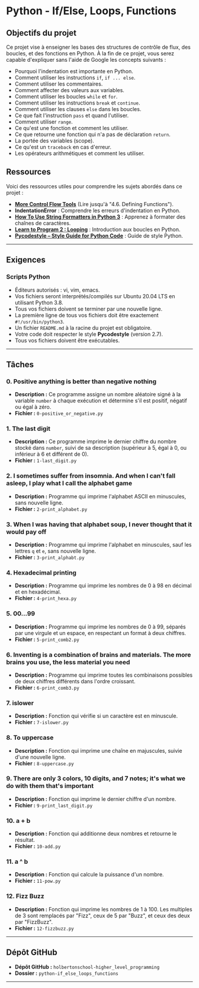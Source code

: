 # Python - If/Else, Loops, Functions

## Objectifs du projet

Ce projet vise à enseigner les bases des structures de contrôle de flux, des boucles, et des fonctions en Python. À la fin de ce projet, vous serez capable d'expliquer sans l'aide de Google les concepts suivants :

- Pourquoi l'indentation est importante en Python.
- Comment utiliser les instructions `if`, `if ... else`.
- Comment utiliser les commentaires.
- Comment affecter des valeurs aux variables.
- Comment utiliser les boucles `while` et `for`.
- Comment utiliser les instructions `break` et `continue`.
- Comment utiliser les clauses `else` dans les boucles.
- Ce que fait l'instruction `pass` et quand l'utiliser.
- Comment utiliser `range`.
- Ce qu'est une fonction et comment les utiliser.
- Ce que retourne une fonction qui n'a pas de déclaration `return`.
- La portée des variables (scope).
- Ce qu'est un `traceback` en cas d'erreur.
- Les opérateurs arithmétiques et comment les utiliser.

## Ressources

Voici des ressources utiles pour comprendre les sujets abordés dans ce projet :

- **[More Control Flow Tools](https://docs.python.org/3/tutorial/controlflow.html)** (Lire jusqu'à "4.6. Defining Functions").
- **IndentationError** : Comprendre les erreurs d'indentation en Python.
- **[How To Use String Formatters in Python 3](https://realpython.com/python-string-formatting/)** : Apprenez à formater des chaînes de caractères.
- **[Learn to Program 2 : Looping](https://www.youtube.com/watch?v=6iF8Xb7Z3wQ)** : Introduction aux boucles en Python.
- **[Pycodestyle – Style Guide for Python Code](https://pycodestyle.pycqa.org/en/latest/)** : Guide de style Python.

---

## Exigences

### Scripts Python

- Éditeurs autorisés : vi, vim, emacs.
- Vos fichiers seront interprétés/compilés sur Ubuntu 20.04 LTS en utilisant Python 3.8.
- Tous vos fichiers doivent se terminer par une nouvelle ligne.
- La première ligne de tous vos fichiers doit être exactement `#!/usr/bin/python3`.
- Un fichier `README.md` à la racine du projet est obligatoire.
- Votre code doit respecter le style **Pycodestyle** (version 2.7).
- Tous vos fichiers doivent être exécutables.

---

## Tâches

### 0. Positive anything is better than negative nothing
- **Description :** Ce programme assigne un nombre aléatoire signé à la variable `number` à chaque exécution et détermine s'il est positif, négatif ou égal à zéro.
- **Fichier :** `0-positive_or_negative.py`

### 1. The last digit
- **Description :** Ce programme imprime le dernier chiffre du nombre stocké dans `number`, suivi de sa description (supérieur à 5, égal à 0, ou inférieur à 6 et différent de 0).
- **Fichier :** `1-last_digit.py`

### 2. I sometimes suffer from insomnia. And when I can't fall asleep, I play what I call the alphabet game
- **Description :** Programme qui imprime l'alphabet ASCII en minuscules, sans nouvelle ligne.
- **Fichier :** `2-print_alphabet.py`

### 3. When I was having that alphabet soup, I never thought that it would pay off
- **Description :** Programme qui imprime l'alphabet en minuscules, sauf les lettres `q` et `e`, sans nouvelle ligne.
- **Fichier :** `3-print_alphabt.py`

### 4. Hexadecimal printing
- **Description :** Programme qui imprime les nombres de 0 à 98 en décimal et en hexadécimal.
- **Fichier :** `4-print_hexa.py`

### 5. 00...99
- **Description :** Programme qui imprime les nombres de 0 à 99, séparés par une virgule et un espace, en respectant un format à deux chiffres.
- **Fichier :** `5-print_comb2.py`

### 6. Inventing is a combination of brains and materials. The more brains you use, the less material you need
- **Description :** Programme qui imprime toutes les combinaisons possibles de deux chiffres différents dans l'ordre croissant.
- **Fichier :** `6-print_comb3.py`

### 7. islower
- **Description :** Fonction qui vérifie si un caractère est en minuscule.
- **Fichier :** `7-islower.py`

### 8. To uppercase
- **Description :** Fonction qui imprime une chaîne en majuscules, suivie d'une nouvelle ligne.
- **Fichier :** `8-uppercase.py`

### 9. There are only 3 colors, 10 digits, and 7 notes; it's what we do with them that's important
- **Description :** Fonction qui imprime le dernier chiffre d'un nombre.
- **Fichier :** `9-print_last_digit.py`

### 10. a + b
- **Description :** Fonction qui additionne deux nombres et retourne le résultat.
- **Fichier :** `10-add.py`

### 11. a ^ b
- **Description :** Fonction qui calcule la puissance d'un nombre.
- **Fichier :** `11-pow.py`

### 12. Fizz Buzz
- **Description :** Fonction qui imprime les nombres de 1 à 100. Les multiples de 3 sont remplacés par "Fizz", ceux de 5 par "Buzz", et ceux des deux par "FizzBuzz".
- **Fichier :** `12-fizzbuzz.py`

---

## Dépôt GitHub

- **Dépôt GitHub :** `holbertonschool-higher_level_programming`
- **Dossier :** `python-if_else_loops_functions`

---
